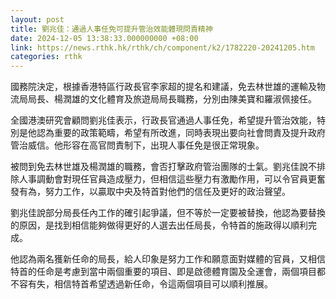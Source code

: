 ```yaml
---
layout: post
title: 劉兆佳：通過人事任免可提升管治效能體現問責精神
date: 2024-12-05 13:38:33.000000000 +08:00
link: https://news.rthk.hk/rthk/ch/component/k2/1782220-20241205.htm
categories: rthk
---
```


國務院決定，根據香港特區行政長官李家超的提名和建議，免去林世雄的運輸及物流局局長、楊潤雄的文化體育及旅遊局局長職務，分別由陳美寶和羅淑佩接任。

全國港澳研究會顧問劉兆佳表示，行政長官通過人事任免，希望提升管治效能，特別是他認為重要的政策範疇，希望有所改進，同時表現出要向社會問責及提升政府管治威信。他形容在高官問責制下，出現人事任免是很正常現象。

被問到免去林世雄及楊潤雄的職務，會否打擊政府管治團隊的士氣。劉兆佳說不排除人事調動會對現任官員造成壓力，但相信這些壓力有激勵作用，可以令官員更奮發有為，努力工作，以贏取中央及特首對他們的信任及更好的政治聲望。

劉兆佳說部分局長任內工作的確引起爭議，但不等於一定要被替換，他認為要替換的原因，是找到相信能夠做得更好的人選去出任局長，令特首的施政得以順利完成。

他認為兩名獲新任命的局長，給人印象是努力工作和願意面對媒體的官員，又相信特首的任命是考慮到當中兩個重要的項目、即是啟德體育園及全運會，兩個項目都不容有失，相信特首希望透過新任命，令這兩個項目可以順利推展。
